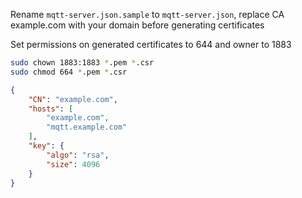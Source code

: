 Rename `mqtt-server.json.sample` to `mqtt-server.json`, replace CA example.com
with your domain before generating certificates

Set permissions on generated certificates to 644 and owner to 1883

```sh
sudo chown 1883:1883 *.pem *.csr
sudo chmod 664 *.pem *.csr
```

```json
{
    "CN": "example.com",
    "hosts": [
        "example.com",
        "mqtt.example.com"
    ],
    "key": {
        "algo": "rsa",
        "size": 4096
    }
}
```

